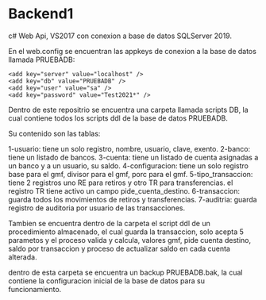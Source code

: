 # Backend1

c# Web Api, VS2017 con conexion a base de datos SQLServer 2019.

En el web.config se encuentran las appkeys de conexion a la base de datos llamada PRUEBADB:

    <add key="server" value="localhost" />
    <add key="db" value="PRUEBADB" />
    <add key="user" value="sa" />
    <add key="password" value="Test2021*" />
    

Dentro de este repositrio se encuentra una carpeta llamada scripts DB, la cual contiene todos los scripts ddl de la base de datos PRUEBADB.

Su contenido son las tablas:

1-usuario: tiene un solo registro, nombre, usuario, clave, exento.
2-banco: tiene un listado de bancos.
3-cuenta: tiene un listado de cuenta asignadas a un banco y a un usuario, su saldo.
4-configuracion: tiene un solo registro base para el gmf, divisor para el gmf, porc para el gmf.
5-tipo_transaccion: tiene 2 registros uno RE para retiros y otro TR  para transferencias. el registro TR tiene activo un campo pide_cuenta_destino.
6-transaccion: guarda todos los movimientos de retiros y transferencias.
7-auditria: guarda registro de auditoria por usuario de las transacciones.

Tambien se encuentra dentro de la carpeta el script ddl de un procedimiento almacenado, el cual guarda la transaccion, solo acepta 5 parametos y el proceso valida y calcula, valores gmf, pide cuenta destino, saldo por transaccion y proceso de actualizar saldo en cada cuenta alterada.

dentro de esta carpeta se encuentra un backup PRUEBADB.bak, la cual contiene la configuracion inicial de la base de datos para su funcionamiento.
